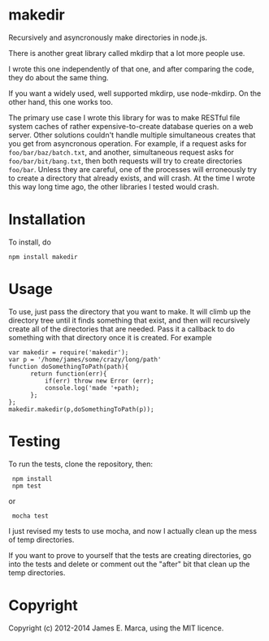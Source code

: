 # makedir

Recursively and asyncronously make directories in node.js.

There is another great library called mkdirp that a lot more people
use.

I wrote this one independently of that one, and after comparing the
code, they do about the same thing.

If you want a widely used, well supported mkdirp, use node-mkdirp.  On the
other hand, this one works too.

The primary use case I wrote this library for was to make RESTful file
system caches of rather expensive-to-create database queries on a web
server.  Other solutions couldn't handle multiple simultaneous creates
that you get from asyncronous operation.  For example, if a request
asks for `foo/bar/baz/batch.txt`, and another, simultaneous request
asks for `foo/bar/bit/bang.txt`, then both requests will try to create
directories `foo/bar`.  Unless they are careful, one of the processes
will erroneously try to create a directory that already exists, and
will crash.  At the time I wrote this way long time ago, the other
libraries I tested would crash.

# Installation

To install, do

    npm install makedir


# Usage

To use, just pass the directory that you want to make.  It will climb
up the directory tree until it finds something that exist, and then
will recursively create all of the directories that are needed.  Pass
it a callback to do something with that directory once it is created.  For
example

    var makedir = require('makedir');
    var p = '/home/james/some/crazy/long/path'
    function doSomethingToPath(path){
          return function(err){
              if(err) throw new Error (err);
              console.log('made '+path);
          };
    };
    makedir.makedir(p,doSomethingToPath(p));



# Testing

To run the tests, clone the repository, then:

     npm install
     npm test

or

     mocha test

I just revised my tests to use mocha, and now I actually clean up the
mess of temp directories.

If you want to prove to yourself that the tests are creating
directories, go into the tests and delete or comment out the "after"
bit that clean up the temp directories.

# Copyright

Copyright (c) 2012-2014 James E. Marca, using the MIT licence.
